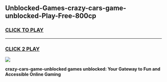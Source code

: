 
## Unblocked-Games-crazy-cars-game-unblocked-Play-Free-800cp
<h3>
<a href="https://premium76.site?title=crazy-cars-game-unblocked&ref=15A">CLICK TO PLAY</a></h3>
<hr>

<h3>
<a href="https://premium76.site?title=crazy-cars-game-unblocked&ref=15A">CLICK 2 PLAY</a>
  
</h3>

<a href="https://premium76.site?title=crazy-cars-game-unblocked&ref=15A"><img src="https://clearcache.store/games.png"></a>


**crazy-cars-game-unblocked games unblocked: Your Gateway to Fun and Accessible Online Gaming**
